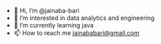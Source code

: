 - 👋 Hi, I’m @jainaba-bari
- 👀 I’m interested in data analytics and engineering
- 🌱 I’m currently learning java
- 📫 How to reach me jainababari@gmail.com

<!---
jainaba-bari/jainaba-bari is a ✨ special ✨ repository because its `README.md` (this file) appears on your GitHub profile.
You can click the Preview link to take a look at your changes.
--->
